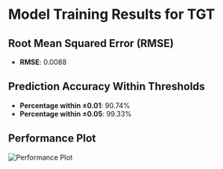 # Model Training Results for TGT

## Root Mean Squared Error (RMSE)
- **RMSE**: 0.0088

## Prediction Accuracy Within Thresholds
- **Percentage within ±0.01**: 90.74%
- **Percentage within ±0.05**: 99.33%

## Performance Plot
![Performance Plot](../imgs/TGT.png)
